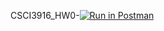 CSCI3916_HW0-[![Run in Postman](https://run.pstmn.io/button.svg)](https://god.postman.co/run-collection/f083d193fcb95bededdf?action=collection%2Fimport#?env%5BHW0%5D=W10=)
